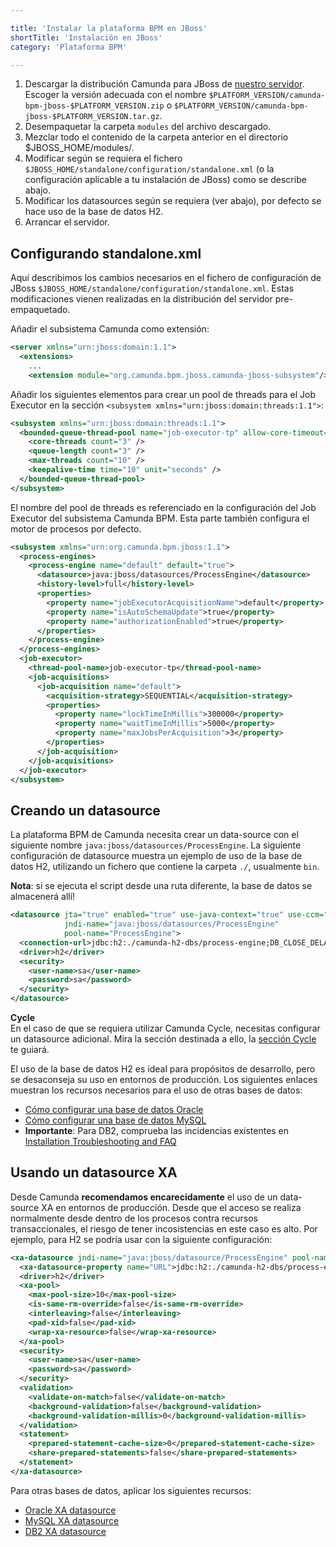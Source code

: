```yaml
---

title: 'Instalar la plataforma BPM en JBoss'
shortTitle: 'Instalación en JBoss'
category: 'Plataforma BPM'

---
```



1. Descargar la distribución Camunda para JBoss de [nuestro servidor](https://app.camunda.com/nexus/content/groups/public/org/camunda/bpm/jboss/camunda-bpm-jboss/).
   Escoger la versión adecuada con el nombre `$PLATFORM_VERSION/camunda-bpm-jboss-$PLATFORM_VERSION.zip` o `$PLATFORM_VERSION/camunda-bpm-jboss-$PLATFORM_VERSION.tar.gz`.
2. Desempaquetar la carpeta `modules` del archivo descargado.
3. Mezclar todo el contenido de la carpeta anterior en el directorio $JBOSS_HOME/modules/.
4. Modificar según se requiera el fichero `$JBOSS_HOME/standalone/configuration/standalone.xml` (o la configuración aplicable a tu instalación de JBoss) como se describe abajo.
5. Modificar los datasources según se requiera (ver abajo), por defecto se hace uso de la base de datos H2.
6. Arrancar el servidor.


## Configurando standalone.xml

Aquí describimos los cambios necesarios en el fichero de configuración de JBoss `$JBOSS_HOME/standalone/configuration/standalone.xml`. Estas modificaciones vienen realizadas en la distribución del servidor pre-empaquetado.

Añadir el subsistema Camunda como extensión:

```xml
<server xmlns="urn:jboss:domain:1.1">
  <extensions>
    ...
    <extension module="org.camunda.bpm.jboss.camunda-jboss-subsystem"/>
```

Añadir los siguientes elementos para crear un pool de threads para el Job Executor en la sección `<subsystem xmlns="urn:jboss:domain:threads:1.1">`:

```xml
<subsystem xmlns="urn:jboss:domain:threads:1.1">
  <bounded-queue-thread-pool name="job-executor-tp" allow-core-timeout="true">
    <core-threads count="3" />
    <queue-length count="3" />
    <max-threads count="10" />
    <keepalive-time time="10" unit="seconds" />
  </bounded-queue-thread-pool>
</subsystem>
```

El nombre del pool de threads es referenciado en la configuración del Job Executor del subsistema Camunda BPM. Esta parte también configura el motor de procesos por defecto.

```xml
<subsystem xmlns="urn:org.camunda.bpm.jboss:1.1">
  <process-engines>
    <process-engine name="default" default="true">
      <datasource>java:jboss/datasources/ProcessEngine</datasource>
      <history-level>full</history-level>
      <properties>
        <property name="jobExecutorAcquisitionName">default</property>
        <property name="isAutoSchemaUpdate">true</property>
        <property name="authorizationEnabled">true</property>
      </properties>
    </process-engine>
  </process-engines>
  <job-executor>
    <thread-pool-name>job-executor-tp</thread-pool-name>
    <job-acquisitions>
      <job-acquisition name="default">
        <acquisition-strategy>SEQUENTIAL</acquisition-strategy>
        <properties>
          <property name="lockTimeInMillis">300000</property>
          <property name="waitTimeInMillis">5000</property>
          <property name="maxJobsPerAcquisition">3</property>
        </properties>
      </job-acquisition>
    </job-acquisitions>
  </job-executor>
</subsystem>
```


## Creando un datasource

La plataforma BPM de Camunda necesita crear un data-source con el siguiente nombre `java:jboss/datasources/ProcessEngine`.
La siguiente configuración de datasource muestra un ejemplo de uso de la base de datos H2, utilizando un fichero que contiene la carpeta `./`,
usualmente `bin`.

**Nota**: si se ejecuta el script desde una ruta diferente, la base de datos se almacenerá allí!

```xml
<datasource jta="true" enabled="true" use-java-context="true" use-ccm="true"
            jndi-name="java:jboss/datasources/ProcessEngine" 
            pool-name="ProcessEngine">
  <connection-url>jdbc:h2:./camunda-h2-dbs/process-engine;DB_CLOSE_DELAY=-1;MVCC=TRUE;DB_CLOSE_ON_EXIT=FALSE</connection-url>
  <driver>h2</driver>
  <security>
    <user-name>sa</user-name>
    <password>sa</password>
  </security>
</datasource>
```

<div class="alert alert-info">
  <strong>Cycle</strong><br/>
  En el caso de que se requiera utilizar Camunda Cycle, necesitas configurar un datasource adicional. Mira la sección destinada a ello, la <a href="ref:#web-applications-install-camunda-cycle">sección Cycle</a> te guiará.
</div>

El uso de la base de datos H2 es ideal para propósitos de desarrollo, pero se desaconseja su uso en entornos de producción.
Los siguientes enlaces muestran los recursos necesarios para el uso de otras bases de datos:

*   [Cómo configurar una base de datos Oracle](http://blog.foos-bar.com/2011/08/jboss-as-7-and-oracle-datasource.html)
*   [Cómo configurar una base de datos MySQL](http://javathreads.de/2011/09/jboss-as-7-mysql-datasource-konfigurieren/)
*   **Importante**: Para DB2, comprueba las incidencias existentes en [Installation Troubleshooting and FAQ](https://app.camunda.com/confluence/display/foxUserGuide/Installation+Troubleshooting+and+FAQ)


## Usando un datasource XA

Desde Camunda **recomendamos encarecidamente** el uso de un data-source XA en entornos de producción.
Desde que el acceso se realiza normalmente desde dentro de los procesos contra recursos transaccionales, el riesgo de tener incosistencias en este caso es alto.
Por ejemplo, para H2 se podría usar con la siguiente configuración:

```xml
<xa-datasource jndi-name="java:jboss/datasource/ProcessEngine" pool-name="ProcessEngine" enabled="true" use-ccm="false">
  <xa-datasource-property name="URL">jdbc:h2:./camunda-h2-dbs/process-engine;DB_CLOSE_DELAY=-1;MVCC=TRUE;DB_CLOSE_ON_EXIT=FALSE</xa-datasource-property>
  <driver>h2</driver>
  <xa-pool>
    <max-pool-size>10</max-pool-size>
    <is-same-rm-override>false</is-same-rm-override>
    <interleaving>false</interleaving>
    <pad-xid>false</pad-xid>
    <wrap-xa-resource>false</wrap-xa-resource>
  </xa-pool>
  <security>
    <user-name>sa</user-name>
    <password>sa</password>
  </security>
  <validation>
    <validate-on-match>false</validate-on-match>
    <background-validation>false</background-validation>
    <background-validation-millis>0</background-validation-millis>
  </validation>
  <statement>
    <prepared-statement-cache-size>0</prepared-statement-cache-size>
    <share-prepared-statements>false</share-prepared-statements>
  </statement>
</xa-datasource>
```

Para otras bases de datos, aplicar los siguientes recursos:

*   [Oracle XA datasource](http://docs.jboss.org/ironjacamar/userguide/1.0/en-US/html_single/#ex_datasources_oracle_xa)
*   [MySQL XA datasource](http://docs.jboss.org/ironjacamar/userguide/1.0/en-US/html_single/#ex_datasources_mysql_xa)
*   [DB2 XA datasource](http://docs.jboss.org/ironjacamar/userguide/1.0/en-US/html_single/#ex_datasources_db2_xa)